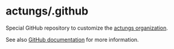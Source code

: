 # actungs/.github

Special GitHub repository to customize the [actungs organization](https://github.com/actungs).

See also [GitHub documentation](https://docs.github.com/en/organizations/collaborating-with-groups-in-organizations/customizing-your-organizations-profile) for more information.
